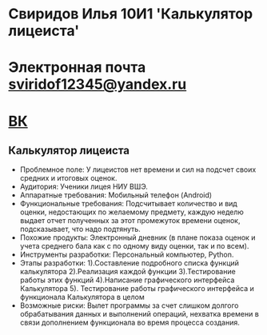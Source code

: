 # Свиридов Илья 10И1 'Калькулятор лицеиста'
# Электронная почта sviridof12345@yandex.ru
# [ВК](https://vk.com/genjimainlol)
## Калькулятор лицеиста
* Проблемное поле: У лицеистов нет времени и сил на подсчет своих средних и итоговых оценок.
* Аудитория: Ученики лицея НИУ ВШЭ.
* Аппаратные требования: Мобильный телефон (Android)
* Функциональные требования: Подсчитывает количество и вид оценки, недостающих по желаемому предмету, каждую неделю выдает отчет полученных за этот промежуток времени оценок, подсказывает, что надо подтянуть.
* Похожие продукты: Электронный дневник (в плане показа оценок и учета среднего бала как с по одному виду оценки, так и по всем).
* Инструменты разработки: Персональный компьютер, Python.
* Этапы разработки:
1).Составление подробного списка функций калькулятора
2).Реализация каждой функции
3).Тестирование работы этих функций
4).Написание графического интерфейса Калькулятора
5). Тестирование работы графического интерфейса и функционала Калькулятора в целом
* Возможные риски: Вылет программы за счет слишком долгого обрабатывания данных и выполнений операций, нехватка времени в связи дополнением функционала во время процесса создания.

